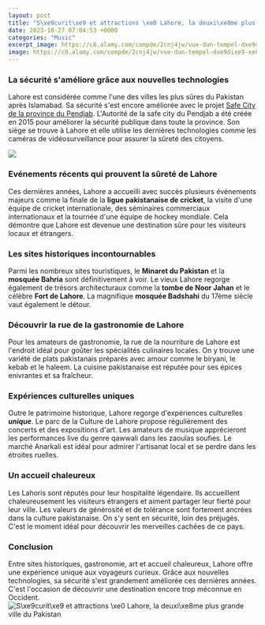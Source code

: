 ```yaml
---
layout: post
title: "S\xe9curit\xe9 et attractions \xe0 Lahore, la deuxi\xe8me plus grande ville du Pakistan"
date: 2023-10-27 07:04:53 +0000
categories: "Music"
excerpt_image: https://c8.alamy.com/compde/2cnj4jw/vue-dun-tempel-dxe9dixe9-xe0-diane-aus-differentes-vues-dessinxe9-daprxe8s-natur-dans-les-environs-de-rome-et-de-naples-18-jahrhundert-2cnj4jw.jpg
image: https://c8.alamy.com/compde/2cnj4jw/vue-dun-tempel-dxe9dixe9-xe0-diane-aus-differentes-vues-dessinxe9-daprxe8s-natur-dans-les-environs-de-rome-et-de-naples-18-jahrhundert-2cnj4jw.jpg
---
```


### La sécurité s'améliore grâce aux nouvelles technologies
Lahore est considérée comme l'une des villes les plus sûres du Pakistan après Islamabad. Sa sécurité s'est encore améliorée avec le projet [Safe City de la province du Pendjab](https://notiziedioggi.github.io/2024-01-09-le-esperienze-uniche-da-non-perdere-in-bulgaria/). L'Autorité de la safe city du Pendjab a été créée en 2015 pour améliorer la sécurité publique dans toute la province. Son siège se trouve à Lahore et elle utilise les dernières technologies comme les caméras de vidéosurveillance pour assurer la sûreté des citoyens.

![](https://i.pinimg.com/originals/59/22/2b/59222bfd892c9124ab86086dfc0f464c.png)
### Evénements récents qui prouvent la sûreté de Lahore
Ces dernières années, Lahore a accueilli avec succès plusieurs événements majeurs comme la finale de la **ligue pakistanaise de cricket**, la visite d'une équipe de cricket internationale, des séminaires commerciaux internationaux et la tournée d'une équipe de hockey mondiale. Cela démontre que Lahore est devenue une destination sûre pour les visiteurs locaux et étrangers.
### Les sites historiques incontournables 
Parmi les nombreux sites touristiques, le **Minaret du Pakistan** et la **mosquée Bahria** sont définitivement à voir. Le vieux Lahore regorge également de trésors architecturaux comme la **tombe de Noor Jahan** et le célèbre **Fort de Lahore**. La magnifique **mosquée Badshahi** du 17ème siècle vaut également le détour.
### Découvrir la rue de la gastronomie de Lahore
Pour les amateurs de gastronomie, la rue de la nourriture de Lahore est l'endroit idéal pour goûter les spécialités culinaires locales. On y trouve une variété de plats pakistanais préparés avec amour comme le biryani, le kebab et le haleem. La cuisine pakistanaise est réputée pour ses épices enivrantes et sa fraîcheur.  
### Expériences culturelles uniques
Outre le patrimoine historique, Lahore regorge d'expériences culturelles **_unique_**. Le parc de la Culture de Lahore propose régulièrement des concerts et des expositions d'art. Les amateurs de musique apprécieront les performances live du genre qawwali dans les zaouïas soufies. Le marché Anarkali est idéal pour admirer l'artisanat local et se perdre dans les étroites ruelles.
### Un accueil chaleureux 
Les Lahoris sont réputés pour leur hospitalité légendaire. Ils accueillent chaleureusement les visiteurs étrangers et aiment partager leur fierté pour leur ville. Les valeurs de générosité et de tolérance sont fortement ancrées dans la culture pakistanaise. On s'y sent en sécurité, loin des préjugés. C'est le moment idéal pour découvrir les merveilles cachées de ce pays.
### Conclusion
Entre sites historiques, gastronomie, art et accueil chaleureux, Lahore offre une expérience unique aux voyageurs curieux. Grâce aux nouvelles technologies, sa sécurité s'est grandement améliorée ces dernières années. C'est l'occasion de découvrir une destination encore trop méconnue en Occident. 
![S\xe9curit\xe9 et attractions \xe0 Lahore, la deuxi\xe8me plus grande ville du Pakistan](https://c8.alamy.com/compde/2cnj4jw/vue-dun-tempel-dxe9dixe9-xe0-diane-aus-differentes-vues-dessinxe9-daprxe8s-natur-dans-les-environs-de-rome-et-de-naples-18-jahrhundert-2cnj4jw.jpg)